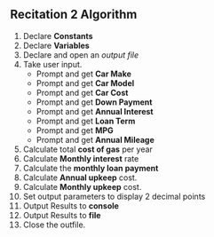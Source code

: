 ## Recitation 2 Algorithm
1. Declare **Constants**
2. Declare **Variables**
3. Declare and open an *output file*
4. Take user input.
	- Prompt and get **Car Make**
	- Prompt and get **Car Model**
	- Prompt and get **Car Cost**
	- Prompt and get **Down Payment**
	- Prompt and get **Annual Interest**
	- Prompt and get **Loan Term**
	- Prompt and get **MPG**
	- Prompt and get **Annual Mileage**
5. Calculate total **cost of gas** per year
6. Calculate **Monthly interest** rate
7. Calculate the **monthly loan payment**
8. Calculate **Annual upkeep** cost.
9. Calculate **Monthly upkeep** cost.
10. Set output parameters to display 2 decimal points
11. Output Results to **console**
12. Output Results to **file**
13. Close the outfile.
